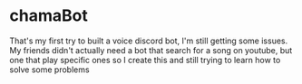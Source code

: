 # chamaBot
That's my first try to built a voice discord bot, I'm still getting some issues.
My friends didn't actually need a bot that search for a song on youtube, but one that play specific ones
so I create this and still trying to learn how to solve some problems
